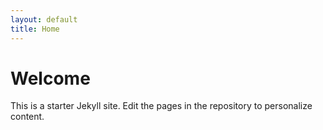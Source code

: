 ```yaml
---
layout: default
title: Home
---
```


# Welcome

This is a starter Jekyll site. Edit the pages in the repository to personalize content.
